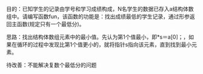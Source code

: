 目的：已知学生的记录由学号和学习成绩构成，N名学生的数据已存入a结构体数组中。请编写函数fun，该函数的功能是：找出成绩最低的学生记录，通过形参返回主函数(规定只有一个最低分)。

思路：找出结构体数组元素中的最小值。先认为第1个值最小，即*s＝a[0]；，如果在循环的过程中发现比第1个值更小的，就将指针s指向该元素，直到找到最小元素。

待改善：不能解决复数个最低分的问题
